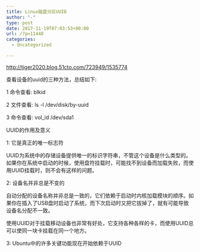 ```yaml
---
title: Linux磁盘分区UUID
author: "-"
type: post
date: 2017-11-19T07:03:53+00:00
url: /?p=11448
categories:
  - Uncategorized

---
```

http://tiger2020.blog.51cto.com/723949/1535774

查看设备的uuid的三种方法，总结如下: 
  
1 命令查看: blkid
  
2 文件查看: ls -l /dev/disk/by-uuid
  
3 命令查看: vol_id /dev/sda1

UUID的作用及意义
  
1: 它是真正的唯一标志符
  
UUID为系统中的存储设备提供唯一的标识字符串，不管这个设备是什么类型的。如果你在系统中启动的时候，使用盘符挂载时，可能找不到设备而加载失败，而使用UUID挂载时，则不会有这样的问题。
  
2: 设备名并非总是不变的
  
自动分配的设备名称并非总是一致的，它们依赖于启动时内核加载模块的顺序。如果你在插入了USB盘时启动了系统，而下次启动时又把它拔掉了，就有可能导致设备名分配不一致。
  
使用UUID对于挂载移动设备也非常有好处，它支持各种各样的卡，而使用UUID总可以使同一块卡挂载在同一个地方。
  
3: Ubuntu中的许多关键功能现在开始依赖于UUID